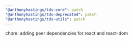 ```yaml
---
"@anthonyhastings/tds-core": patch
"@anthonyhastings/tds-deprecated": patch
"@anthonyhastings/tds-utils": patch
---
```


chore: adding peer dependencies for react and react-dom
